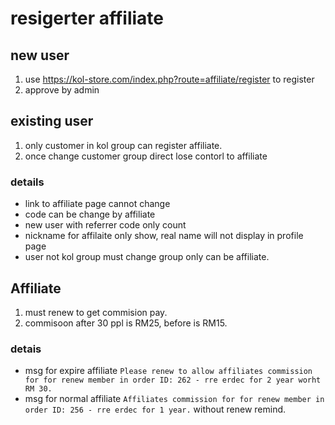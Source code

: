 # resigerter affiliate
## new user
1. use https://kol-store.com/index.php?route=affiliate/register to register
2. approve by admin

## existing user
1. only customer in kol group can register affiliate.
2. once change customer group direct lose contorl to affiliate


### details
- link to affiliate page cannot change
- code can be change by affiliate
- new user with referrer code only count
- nickname for affilaite only show, real name will not display in profile page
- user not kol group must change group only can be affiliate.


## Affiliate
1. must renew to get commision pay.
2. commisoon after 30 ppl is RM25, before is RM15.

### detais
- msg for expire affiliate ```Please renew to allow affiliates commission for for renew member in order ID: 262 - rre erdec for 2 year worht RM 30.```
- msg for normal affiliate ```Affiliates commission for for renew member in order ID: 256 - rre erdec for 1 year.``` without renew remind.

